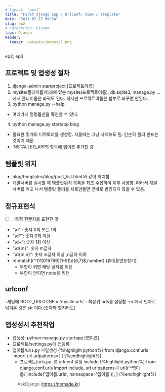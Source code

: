 ```yaml
---
# layout: "post"
title: "First django app / Urlconf/ View / Template"
date: "2017-07-17 09:04"
slug: ep2
# categories: Django
tags: Django
header:
  teaser: /assets/images/7.png
---
```


ep2, ep3


## 프로젝트 및 앱생성 절차
1. django-admin startproject [프로젝트이름]
2. mysite(폴더이름)아래에 있는
mysite(프로젝트이름), db.sqlite3, manage.py ...
에서 폴더이름은 바꿔도 된다. 하지만 프로젝트이름은 함부로 바꾸면 안된다.
3. python manage.py --help
- 여러가지 명령옵션을 확인할 수 있다.
4. python manage.py startapp blog
- 필요한 몇개의 디렉토리를 생성함. 지울때는 그냥 삭제해도 됨. 단순히 폴더 만드는 것이기 때문.
- INSTALLED_APPS 항목에 앱이름 추가할 것

## 템플릿 위치
- blog/templates/blog/post_list.html 와 같이 위치함
- 개발서버를 실시할 때 템플릿위치 목록을 최초 수집하여 이후 사용함. 따라서 개발서버를 켜고 나서 템플릿 폴더를 새로만들면 곧바로 반영되지 않을 수 있음.

## 정규표현식
- [ ] : 특정 한글자를 표현한 것
- "\d" : 숫자 0회 또는 1회
- "\d*": 숫자 0회 이상
- "\d+": 숫자 1회 이상
- "\d{m}": 숫자 m글자
- "\d{m,n}": 숫자 m글자 이상 ,n글자 이하
- re.match(r'^01[016789][1-9]\d{6,7}$,number) (휴대폰번호찾기)
  - 부합이 되면 해당 글자를 리턴
  - 부합이 안되면 none을 리턴

## urlconf
-세팅에 ROOT_URLCONF = 'mysite.urls' : 최상위 urls를 설정함
-url에서 인자로 넘겨온 것은 str 이다.(숫자라 할지라도)

## 앱성성시 추천작업
- 앱생성: python manage.py startapp [앱이름]
- 프로젝트/settings.py에 앱등록
- 앱이름/urls.py 파일생성
  {%highlight python%}
  from django.conf.urls import url
  urlpatterns=[ ]
  {%endhighlight%}
  - 프로젝트/urls.py :앱 urlconf 설정 include
  {%highlight python%}
  from django.conf.urls import include, url
  urlpatterns=[
  url(r'^앱이름/',include('앱이름.urls', namespace='앱이름')),
  ]
  {%endhighlight%}

> AskDjango (https://nomade.kr)
